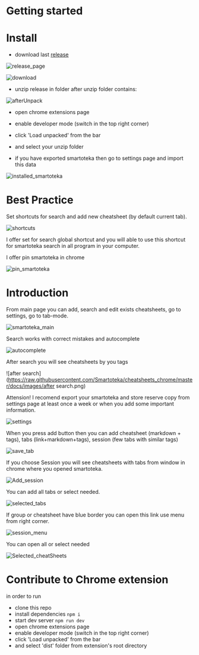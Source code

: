 # Getting started
# Install
- download last [release](https://github.com/Smartoteka/cheatsheets_chrome/releases)

![release_page](https://raw.githubusercontent.com/Smartoteka/cheatsheets_chrome/master/docs/images/install/release_page.png)

![download](https://raw.githubusercontent.com/Smartoteka/cheatsheets_chrome/master/docs/images/install/Download.png)

- unzip release in folder
after unzip folder contains:

![afterUnpack](https://raw.githubusercontent.com/Smartoteka/cheatsheets_chrome/master/docs/images/install/afterUnpack.jpeg)

- open chrome extensions page



- enable developer mode (switch in the top right corner)
- click 'Load unpacked' from the bar
- and select your unzip folder
- if you have exported smartoteka then go to settings page and import this data

![installed_smartoteka](https://raw.githubusercontent.com/Smartoteka/cheatsheets_chrome/master/docs/images/installed_smartoteka.png)

# Best Practice
Set shortcuts for search and add new cheatsheet (by default current tab).

![shortcuts](https://raw.githubusercontent.com/Smartoteka/cheatsheets_chrome/master/docs/images/shortcuts.png)

I offer set for search global shortcut and you will able to use this shortcut for smartoteka search in all program in your computer.

I offer pin smartoteka in chrome

![pin_smartoteka](https://raw.githubusercontent.com/Smartoteka/cheatsheets_chrome/master/docs/images/pin_smartoteka.png)

# Introduction

From main page you can add, search and edit exists cheatsheets, go to settings, go to tab-mode.

![smartoteka_main](https://raw.githubusercontent.com/Smartoteka/cheatsheets_chrome/master/docs/images/smartoteka_main.png)

Search works with correct mistakes and autocomplete

![autocomplete](https://raw.githubusercontent.com/Smartoteka/cheatsheets_chrome/master/docs/images/autocomplete.png)

After search you will see cheatsheets by you tags

![after search](https://raw.githubusercontent.com/Smartoteka/cheatsheets_chrome/master/docs/images/after search.png)

Attension! I recomend export your smartoteka and store reserve copy from settings page at least once a week or when you add some important information.

![settings](https://raw.githubusercontent.com/Smartoteka/cheatsheets_chrome/master/docs/images/settings.png)

When you press add button then you can add cheatsheet (markdown + tags), tabs (link+markdown+tags), session (few tabs with similar tags)

![save_tab](https://raw.githubusercontent.com/Smartoteka/cheatsheets_chrome/master/docs/images/save_tab.png)

If you choose Session you will see cheatsheets with tabs from window in chrome where you opened smartoteka.

![Add_session](https://raw.githubusercontent.com/Smartoteka/cheatsheets_chrome/master/docs/images/Add_session.png)

You can add all tabs or select needed.

![selected_tabs](https://raw.githubusercontent.com/Smartoteka/cheatsheets_chrome/master/docs/images/selected_tabs.png)

If group or cheatsheet have blue border you can open this link use menu from right corner.

![session_menu](https://raw.githubusercontent.com/Smartoteka/cheatsheets_chrome/master/docs/images/session_menu.png)

You can open all or select needed

![Selected_cheatSheets](https://raw.githubusercontent.com/Smartoteka/cheatsheets_chrome/master/docs/images/Selected_cheatSheets.png)

# Contribute to Chrome extension

in order to run
- clone this repo
- install dependencies ```npm i```
- start dev server ```npm run dev```
- open chrome extensions page
- enable developer mode (switch in the top right corner)
- click 'Load unpacked' from the bar
- and select 'dist' folder from extension's root directory


